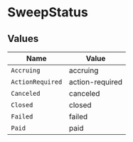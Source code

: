 # SweepStatus


## Values

| Name             | Value            |
| ---------------- | ---------------- |
| `Accruing`       | accruing         |
| `ActionRequired` | action-required  |
| `Canceled`       | canceled         |
| `Closed`         | closed           |
| `Failed`         | failed           |
| `Paid`           | paid             |